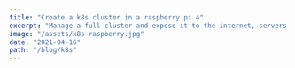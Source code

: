 ```yaml
---
title: "Create a k8s cluster in a raspberry pi 4"
excerpt: "Manage a full cluster and expose it to the internet, servers no longer needed."
image: "/assets/k8s-raspberry.jpg"
date: "2021-04-16"
path: "/blog/k8s"
---
```

